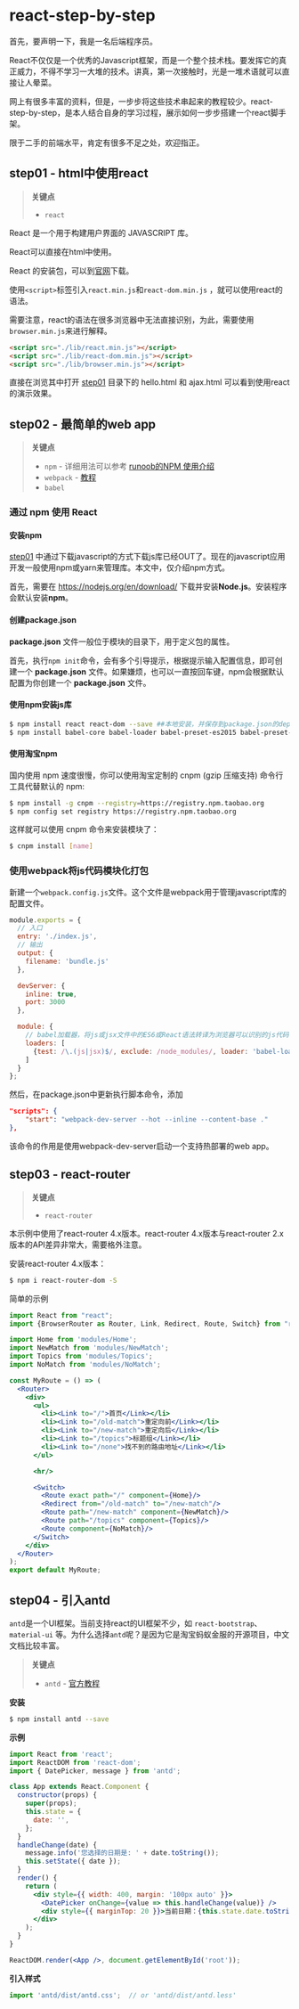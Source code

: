 # react-step-by-step

首先，要声明一下，我是一名后端程序员。

React不仅仅是一个优秀的Javascript框架，而是一个整个技术栈。要发挥它的真正威力，不得不学习一大堆的技术。讲真，第一次接触时，光是一堆术语就可以直接让人晕菜。

网上有很多丰富的资料，但是，一步步将这些技术串起来的教程较少。react-step-by-step，是本人结合自身的学习过程，展示如何一步步搭建一个react脚手架。

限于二手的前端水平，肯定有很多不足之处，欢迎指正。

## step01 - html中使用react

> **关键点**
>
> - `react`

React 是一个用于构建用户界面的 JAVASCRIPT 库。

React可以直接在html中使用。

React 的安装包，可以到[官网](https://github.com/facebook/react/releases)下载。

使用`<script>`标签引入`react.min.js`和`react-dom.min.js` ，就可以使用react的语法。

需要注意，react的语法在很多浏览器中无法直接识别，为此，需要使用`browser.min.js`来进行解释。

```html
<script src="./lib/react.min.js"></script>
<script src="./lib/react-dom.min.js"></script>
<script src="./lib/browser.min.js"></script>
```

直接在浏览其中打开 [step01](https://github.com/atlantis1024/react-step-by-step/blob/master/step01) 目录下的 hello.html 和 ajax.html 可以看到使用react的演示效果。

## step02 - 最简单的web app

> **关键点**
>
> - `npm` - 详细用法可以参考 [runoob的NPM 使用介绍](http://www.runoob.com/nodejs/nodejs-npm.html)
> - `webpack` - [教程](https://github.com/atlantis1024/webpack-notes)
> - `babel`

### 通过 npm 使用 React

#### 安装npm

 [step01](https://github.com/atlantis1024/react-step-by-step/blob/master/step01) 中通过下载javascript的方式下载js库已经OUT了。现在的javascript应用开发一般使用npm或yarn来管理库。本文中，仅介绍npm方式。

首先，需要在 https://nodejs.org/en/download/ 下载并安装**Node.js**。安装程序会默认安装**npm**。

#### 创建package.json

**package.json** 文件一般位于模块的目录下，用于定义包的属性。

首先，执行`npm init`命令，会有多个引导提示，根据提示输入配置信息，即可创建一个 **package.json** 文件。如果嫌烦，也可以一直按回车键，npm会根据默认配置为你创建一个 **package.json** 文件。

#### 使用npm安装js库

```sh
$ npm install react react-dom --save ##本地安装，并保存到package.json的dependencies中
$ npm install babel-core babel-loader babel-preset-es2015 babel-preset-react http-server webpack webpack-dev-server --save-dev  ##本地安装，并保存到package.json的devDependencies中
```

#### 使用淘宝npm

国内使用 npm 速度很慢，你可以使用淘宝定制的 cnpm (gzip 压缩支持) 命令行工具代替默认的 npm:

```sh
$ npm install -g cnpm --registry=https://registry.npm.taobao.org
$ npm config set registry https://registry.npm.taobao.org
```

这样就可以使用 cnpm 命令来安装模块了：

```sh
$ cnpm install [name]
```

### 使用webpack将js代码模块化打包

新建一个`webpack.config.js`文件。这个文件是webpack用于管理javascript库的配置文件。

```javascript
module.exports = {
  // 入口
  entry: './index.js',
  // 输出
  output: {
    filename: 'bundle.js'
  },

  devServer: {
    inline: true,
    port: 3000
  },

  module: {
    // babel加载器，将js或jsx文件中的ES6或React语法转译为浏览器可以识别的js代码
    loaders: [
      {test: /\.(js|jsx)$/, exclude: /node_modules/, loader: 'babel-loader?presets[]=es2015&presets[]=react'}
    ]
  }
};
```
然后，在package.json中更新执行脚本命令，添加

```json
"scripts": {
    "start": "webpack-dev-server --hot --inline --content-base ."
},
```

该命令的作用是使用webpack-dev-server启动一个支持热部署的web app。

## step03 - react-router

> **关键点**
>
> - `react-router`
>

本示例中使用了react-router 4.x版本。react-router 4.x版本与react-router 2.x版本的API差异非常大，需要格外注意。

安装react-router 4.x版本：

```sh
$ npm i react-router-dom -S
```

简单的示例

```jsx
import React from "react";
import {BrowserRouter as Router, Link, Redirect, Route, Switch} from "react-router-dom";

import Home from 'modules/Home';
import NewMatch from 'modules/NewMatch';
import Topics from 'modules/Topics';
import NoMatch from 'modules/NoMatch';

const MyRoute = () => (
  <Router>
    <div>
      <ul>
        <li><Link to="/">首页</Link></li>
        <li><Link to="/old-match">重定向前</Link></li>
        <li><Link to="/new-match">重定向后</Link></li>
        <li><Link to="/topics">标题组</Link></li>
        <li><Link to="/none">找不到的路由地址</Link></li>
      </ul>

      <hr/>

      <Switch>
        <Route exact path="/" component={Home}/>
        <Redirect from="/old-match" to="/new-match"/>
        <Route path="/new-match" component={NewMatch}/>
        <Route path="/topics" component={Topics}/>
        <Route component={NoMatch}/>
      </Switch>
    </div>
  </Router>
);
export default MyRoute;
```
## step04 - 引入antd

`antd`是一个UI框架。当前支持react的UI框架不少，如 `react-bootstrap`、`material-ui` 等。为什么选择`antd`呢？是因为它是淘宝蚂蚁金服的开源项目，中文文档比较丰富。

> **关键点**
>
> - `antd` - [官方教程](https://ant.design/docs/react/introduce-cn)

**安装**

```sh
$ npm install antd --save
```

**示例**

```jsx
import React from 'react';
import ReactDOM from 'react-dom';
import { DatePicker, message } from 'antd';

class App extends React.Component {
  constructor(props) {
    super(props);
    this.state = {
      date: '',
    };
  }
  handleChange(date) {
    message.info('您选择的日期是: ' + date.toString());
    this.setState({ date });
  }
  render() {
    return (
      <div style={{ width: 400, margin: '100px auto' }}>
        <DatePicker onChange={value => this.handleChange(value)} />
        <div style={{ marginTop: 20 }}>当前日期：{this.state.date.toString()}</div>
      </div>
    );
  }
}

ReactDOM.render(<App />, document.getElementById('root'));
```

**引入样式**

```jsx
import 'antd/dist/antd.css';  // or 'antd/dist/antd.less'
```

